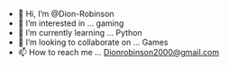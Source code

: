 - 👋 Hi, I’m @Dion-Robinson
- 👀 I’m interested in ... gaming
- 🌱 I’m currently learning ... Python
- 💞️ I’m looking to collaborate on ... Games
- 📫 How to reach me ... Dionrobinson2000@gmail.com

<!---
Dion-Robinson/Dion-Robinson is a ✨ special ✨ repository because its `README.md` (this file) appears on your GitHub profile.
You can click the Preview link to take a look at your changes.
--->
